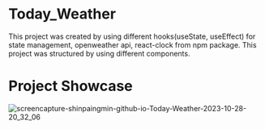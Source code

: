 # Today_Weather
This project was created by using different hooks(useState, useEffect) for state management, openweather api, react-clock from npm package. This project was structured by using different components.

# Project Showcase

![screencapture-shinpaingmin-github-io-Today-Weather-2023-10-28-20_32_06](https://github.com/shinpaingmin/Today_Weather/assets/103930442/593ca354-e8d0-468b-8020-de2753d141f7)
